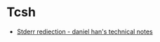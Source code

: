 # Tcsh
- [Stderr rediection - daniel han's technical notes](./linux-unix/shell-programming/tcsh/stderr-rediection.md)
